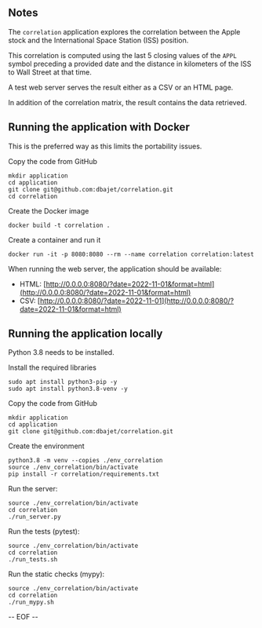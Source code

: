 ## Notes

The `correlation` application explores the correlation between the Apple stock and the International Space Station (ISS) position.

This correlation is computed using the last 5 closing values of the `APPL` symbol preceding a provided date and
the distance in kilometers of the ISS to Wall Street at that time.

A test web server serves the result either as a CSV or an HTML page.

In addition of the correlation matrix, the result contains the data retrieved.

## Running the application with Docker

This is the preferred way as this limits the portability issues.

Copy the code from GitHub

```
mkdir application
cd application
git clone git@github.com:dbajet/correlation.git
cd correlation
```

Create the Docker image

```
docker build -t correlation .
```

Create a container and run it

```
docker run -it -p 8080:8080 --rm --name correlation correlation:latest
```

When running the web server, the application should be available:

* HTML: [http://0.0.0.0:8080/?date=2022-11-01&format=html](http://0.0.0.0:8080/?date=2022-11-01&format=html)
* CSV: [http://0.0.0.0:8080/?date=2022-11-01](http://0.0.0.0:8080/?date=2022-11-01&format=html)

## Running the application locally

Python 3.8 needs to be installed.

Install the required libraries

```
sudo apt install python3-pip -y 
sudo apt install python3.8-venv -y 
```

Copy the code from GitHub

```
mkdir application
cd application
git clone git@github.com:dbajet/correlation.git
```

Create the environment

```
python3.8 -m venv --copies ./env_correlation
source ./env_correlation/bin/activate
pip install -r correlation/requirements.txt
```

Run the server:

```
source ./env_correlation/bin/activate
cd correlation
./run_server.py
```

Run the tests (pytest):

```
source ./env_correlation/bin/activate
cd correlation
./run_tests.sh
```

Run the static checks (mypy):

```
source ./env_correlation/bin/activate
cd correlation
./run_mypy.sh
```

-- EOF --
